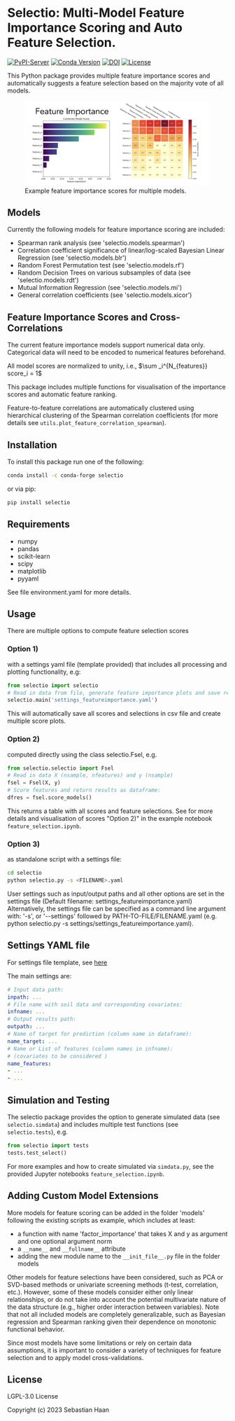 # Selectio: Multi-Model Feature Importance Scoring and Auto Feature Selection.

<!-- Badges  start -->

[![PyPI-Server](https://img.shields.io/pypi/v/selectio.svg)](https://pypi.org/project/selectio/)
[![Conda
Version](https://img.shields.io/conda/vn/conda-forge/selectio.svg)](https://anaconda.org/conda-forge/selectio)
[![DOI](https://zenodo.org/badge/541830657.svg)](https://zenodo.org/badge/latestdoi/541830657)
[![License](https://img.shields.io/badge/License-LGPL3-blue)](#license)

<!-- Badges end -->

This Python package provides multiple feature importance scores and automatically suggests a feature selection based on the majority vote of all models.

<figure>
    <img src="figures/feature_importance.png" alt="Feature Importance">
    <figcaption>Example feature importance scores for multiple models.<figcaption>
</figure> 

## Models

Currently the following models for feature importance scoring are included:
- Spearman rank analysis (see 'selectio.models.spearman')
- Correlation coefficient significance of linear/log-scaled Bayesian Linear Regression (see 'selectio.models.blr')
- Random Forest Permutation test (see 'selectio.models.rf')
- Random Decision Trees on various subsamples of data (see 'selectio.models.rdt')
- Mutual Information Regression (see 'selectio.models.mi')
- General correlation coefficients (see 'selectio.models.xicor')

## Feature Importance Scores and Cross-Correlations

The current feature importance models support numerical data only. Categorical data will need to be encoded to numerical features beforehand.

All model scores are normalized to unity, i.e., $\sum _i^{N_{features}} score_i = 1$

This package includes multiple functions for visualisation of the importance scores and automatic feature ranking. 
	
Feature-to-feature correlations are automatically clustered using hierarchical clustering of the Spearman correlation coefficients (for more details see `utils.plot_feature_correlation_spearman`).


## Installation

To install this package run one of the following:

```bash
conda install -c conda-forge selectio
```

or via pip:

```bash
pip install selectio
```

## Requirements

- numpy
- pandas
- scikit-learn
- scipy
- matplotlib
- pyyaml

See file environment.yaml for more details.

## Usage

There are multiple options to compute feature selection scores 

### Option 1) 
with a settings yaml file (template provided) that includes all processing and plotting functionality, e.g:
```python
from selectio import selectio
# Read in data from file, generate feature importance plots and save results as csv:
selectio.main('settings_featureimportance.yaml')
```
This will automatically save all scores and selections in csv file and create multiple score plots.

### Option 2) 
computed directly using the class selectio.Fsel, e.g.

```python
from selectio.selectio import Fsel
# Read in data X (nsample, nfeatures) and y (nsample)
fsel = Fsel(X, y)
# Score features and return results as dataframe:
dfres = fsel.score_models()
```
This returns a table with all scores and feature selections. See for more details and visualisation of scores "Option 2)" in the example notebook `feature_selection.ipynb`.


### Option 3) 
as standalone script with a settings file:
```bash
cd selectio
python selectio.py -s <FILENAME>.yaml
```

User settings such as input/output paths and all other options are set in the settings file 
(Default filename: settings_featureimportance.yaml) 
Alternatively, the settings file can be specified as a command line argument with: 
'-s', or '--settings' followed by PATH-TO-FILE/FILENAME.yaml 
(e.g. python selectio.py -s settings/settings_featureimportance.yaml).

## Settings YAML file

For settings file template, see [here](https://github.com/sebhaan/selectio/blob/main/selectio/settings/settings_featureimportance.yaml)

The main settings are:
```yaml
# Input data path:
inpath: ...
# File name with soil data and corresponding covariates:
infname: ...
# Output results path:
outpath: ...
# Name of target for prediction (column name in dataframe):
name_target: ...
# Name or List of features (column names in infname):
# (covariates to be considered )
name_features: 
- ...
- ...
```


## Simulation and Testing

The selectio package provides the option to generate simulated data (see `selectio.simdata`) 
and includes multiple test functions (see `selectio.tests`), e.g.

```python
from selectio import tests
tests.test_select()
```

For more examples and how to create simulated via `simdata.py`, see the provided Jupyter notebooks `feature_selection.ipynb`.


## Adding Custom Model Extensions

More models for feature scoring can be added in the folder 'models' following the existing scripts as example, 
which includes at least:
- a function with name 'factor_importance' that takes X and y as argument and one optional argument norm
- a `__name__` and `__fullname__` attribute
- adding the new module name to the `__init_file__.py` file in the folder models

Other models for feature selections have been considered, such as PCA or SVD-based methods or
univariate screening methods (t-test, correlation, etc.). However, some of these models consider either 
only linear relationships, or do not take into account the potential multivariate nature of the data structure 
(e.g., higher order interaction between variables). Note that not all included models are completely generalizable, 
such as Bayesian regression and Spearman ranking given their dependence on monotonic functional behavior.

Since most models have some limitations or rely on certain data assumptions, it is important to consider a variety 
of techniques for feature selection and to apply model cross-validations.

## License

LGPL-3.0 License

Copyright (c) 2023 Sebastian Haan
